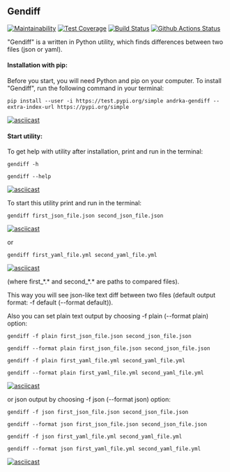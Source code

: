 ## Gendiff

[![Maintainability](https://api.codeclimate.com/v1/badges/e72cf6c566954f9d6477/maintainability)](https://codeclimate.com/github/Andrka/python-project-lvl2/maintainability) [![Test Coverage](https://api.codeclimate.com/v1/badges/e72cf6c566954f9d6477/test_coverage)](https://codeclimate.com/github/Andrka/python-project-lvl2/test_coverage) [![Build Status](https://travis-ci.org/Andrka/python-project-lvl2.svg?branch=master)](https://travis-ci.org/Andrka/python-project-lvl2) [![Github Actions Status](https://github.com/Andrka/python-project-lvl2/workflows/Python%20CI/badge.svg)](https://github.com/Andrka/python-project-lvl2/actions)

"Gendiff" is a written in Python utility, which finds differences between two files (json or yaml).

#### Installation with pip:

Before you start, you will need Python and pip on your computer. To install "Gendiff", run the following command in your terminal:

`pip install --user -i https://test.pypi.org/simple andrka-gendiff --extra-index-url https://pypi.org/simple`

[![asciicast](https://asciinema.org/a/9w6tBdvPJkvanofxSpGDr9PEW.svg)](https://asciinema.org/a/9w6tBdvPJkvanofxSpGDr9PEW)

#### Start utility:

To get help with utility after installation, print and run in the terminal:

`gendiff -h`

`gendiff --help`

[![asciicast](https://asciinema.org/a/aIEtaf1uD9IDGAeGpTppNnr2g.svg)](https://asciinema.org/a/aIEtaf1uD9IDGAeGpTppNnr2g)

To start this utility print and run in the terminal:

`gendiff first_json_file.json second_json_file.json`

[![asciicast](https://asciinema.org/a/TRZ5eB1s5rDIKBHIF2yHzHJBl.svg)](https://asciinema.org/a/TRZ5eB1s5rDIKBHIF2yHzHJBl)

or

`gendiff first_yaml_file.yml second_yaml_file.yml`

[![asciicast](https://asciinema.org/a/KdHOQQQS3SJN382vLEQrfyR8J.svg)](https://asciinema.org/a/KdHOQQQS3SJN382vLEQrfyR8J)

(where first_\*.\* and second_\*.\* are paths to compared files).

This way you will see json-like text diff between two files (default output format: -f default (--format default)).

Also you can set plain text output by choosing -f plain (--format plain) option:

`gendiff -f plain first_json_file.json second_json_file.json`

`gendiff --format plain first_json_file.json second_json_file.json`


`gendiff -f plain first_yaml_file.yml second_yaml_file.yml`

`gendiff --format plain first_yaml_file.yml second_yaml_file.yml`

[![asciicast](https://asciinema.org/a/UIKomNCBFr3tGD53w7yh1bIOK.svg)](https://asciinema.org/a/UIKomNCBFr3tGD53w7yh1bIOK)

or json output by choosing -f json (--format json) option:

`gendiff -f json first_json_file.json second_json_file.json`

`gendiff --format json first_json_file.json second_json_file.json`


`gendiff -f json first_yaml_file.yml second_yaml_file.yml`

`gendiff --format json first_yaml_file.yml second_yaml_file.yml`

[![asciicast](https://asciinema.org/a/RBExLUmBdQpCyo3z3L0vV9cib.svg)](https://asciinema.org/a/RBExLUmBdQpCyo3z3L0vV9cib)